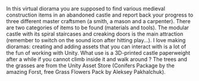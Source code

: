 In this virtual diorama you are supposed to find various medieval construction items in an abandoned castle and report back your progress to three different master craftsmen (a smith, a mason and a carpenter). There are two categories of items to be found (materials and tools). The modular castle with its spiral staircases and creaking doors is the main attraction (remember to switch on the sound icon after hitting play...). I love making dioramas: creating and adding assets that you can interact with is a lot of the fun of working with Unity. What use is a 3D-printed castle paperweight after a while if you cannot climb inside it and walk around ? The trees and the grasses are from the Unity Asset Store (Conifers Package by the amazing Forst, free Grass Flowers Pack by Aleksey Pakhalchuk).
